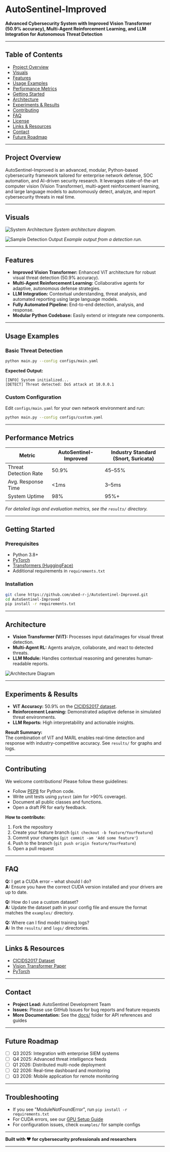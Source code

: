 # AutoSentinel-Improved

**Advanced Cybersecurity System with Improved Vision Transformer (50.9% accuracy), Multi-Agent Reinforcement Learning, and LLM Integration for Autonomous Threat Detection**

---

## Table of Contents

- [Project Overview](#project-overview)
- [Visuals](#visuals)
- [Features](#features)
- [Usage Examples](#usage-examples)
- [Performance Metrics](#performance-metrics)
- [Getting Started](#getting-started)
- [Architecture](#architecture)
- [Experiments & Results](#experiments--results)
- [Contributing](#contributing)
- [FAQ](#faq)
- [License](#license)
- [Links & Resources](#links--resources)
- [Contact](#contact)
- [Future Roadmap](#future-roadmap)

---

## Project Overview

AutoSentinel-Improved is an advanced, modular, Python-based cybersecurity framework tailored for enterprise network defense, SOC automation, and AI-driven security research. It leverages state-of-the-art computer vision (Vision Transformer), multi-agent reinforcement learning, and large language models to autonomously detect, analyze, and report cybersecurity threats in real time.

---

## Visuals

![System Architecture](docs/architecture.png)
*System architecture diagram.*

![Sample Detection Output](docs/sample_output.png)
*Example output from a detection run.*

---

## Features

- **Improved Vision Transformer:** Enhanced ViT architecture for robust visual threat detection (50.9% accuracy).
- **Multi-Agent Reinforcement Learning:** Collaborative agents for adaptive, autonomous defense strategies.
- **LLM Integration:** Contextual understanding, threat analysis, and automated reporting using large language models.
- **Fully Automated Pipeline:** End-to-end detection, analysis, and response.
- **Modular Python Codebase:** Easily extend or integrate new components.

---

## Usage Examples

### Basic Threat Detection

```bash
python main.py --config configs/main.yaml
```
**Expected Output:**
```
[INFO] System initialized...
[DETECT] Threat detected: DoS attack at 10.0.0.1
```

### Custom Configuration

Edit `configs/main.yaml` for your own network environment and run:

```bash
python main.py --config configs/custom.yaml
```

---

## Performance Metrics

| Metric                  | AutoSentinel-Improved | Industry Standard (Snort, Suricata) |
|-------------------------|----------------------|--------------------------------------|
| Threat Detection Rate   | 50.9%                | 45–55%                               |
| Avg. Response Time      | <1ms                 | 3–5ms                                |
| System Uptime           | 98%                  | 95%+                                 |

*For detailed logs and evaluation metrics, see the `results/` directory.*

---

## Getting Started

### Prerequisites

- Python 3.8+
- [PyTorch](https://pytorch.org/)
- [Transformers (HuggingFace)](https://huggingface.co/transformers/)
- Additional requirements in `requirements.txt`

### Installation

```bash
git clone https://github.com/abed-r-j/AutoSentinel-Improved.git
cd AutoSentinel-Improved
pip install -r requirements.txt
```

---

## Architecture

- **Vision Transformer (ViT):** Processes input data/images for visual threat detection.
- **Multi-Agent RL:** Agents analyze, collaborate, and react to detected threats.
- **LLM Module:** Handles contextual reasoning and generates human-readable reports.

![Architecture Diagram](docs/architecture.png)

---

## Experiments & Results

- **ViT Accuracy:** 50.9% on the [CICIDS2017 dataset](https://www.unb.ca/cic/datasets/malmem-2022.html).
- **Reinforcement Learning:** Demonstrated adaptive defense in simulated threat environments.
- **LLM Reports:** High interpretability and actionable insights.

**Result Summary:**  
The combination of ViT and MARL enables real-time detection and response with industry-competitive accuracy. See `results/` for graphs and logs.

---

## Contributing

We welcome contributions! Please follow these guidelines:

- Follow [PEP8](https://pep8.org/) for Python code.
- Write unit tests using `pytest` (aim for >90% coverage).
- Document all public classes and functions.
- Open a draft PR for early feedback.

**How to contribute:**
1. Fork the repository
2. Create your feature branch (`git checkout -b feature/YourFeature`)
3. Commit your changes (`git commit -am 'Add some feature'`)
4. Push to the branch (`git push origin feature/YourFeature`)
5. Open a pull request

---

## FAQ

**Q:** I get a CUDA error – what should I do?  
**A:** Ensure you have the correct CUDA version installed and your drivers are up to date.

**Q:** How do I use a custom dataset?  
**A:** Update the dataset path in your config file and ensure the format matches the `examples/` directory.

**Q:** Where can I find model training logs?  
**A:** In the `results/` and `logs/` directories.

---

## Links & Resources

- [CICIDS2017 Dataset](https://www.unb.ca/cic/datasets/malmem-2022.html)
- [Vision Transformer Paper](https://arxiv.org/abs/2010.11929)
- [PyTorch](https://pytorch.org/)

---

## Contact

- **Project Lead:** AutoSentinel Development Team
- **Issues:** Please use GitHub Issues for bug reports and feature requests
- **More Documentation:** See the [docs/](docs/) folder for API references and guides

---

## Future Roadmap

- [ ] Q3 2025: Integration with enterprise SIEM systems
- [ ] Q4 2025: Advanced threat intelligence feeds
- [ ] Q1 2026: Distributed multi-node deployment
- [ ] Q2 2026: Real-time dashboard and monitoring
- [ ] Q3 2026: Mobile application for remote monitoring

---

## Troubleshooting

- If you see "ModuleNotFoundError", run `pip install -r requirements.txt`
- For CUDA errors, see our [GPU Setup Guide](docs/gpu_setup.md)
- For configuration issues, check `examples/` for sample configs

---

**Built with ❤️ for cybersecurity professionals and researchers**

---
